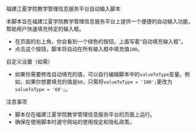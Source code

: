 福建江夏学院教学管理信息服务平台自动输入脚本

本脚本旨在福建江夏学院教学管理信息服务平台上提供一个便捷的自动输入功能，帮助用户快速填充特定的输入框。

- 在页面的右上角，你会看到一个绿色的按钮，上面写着“自动填充输入框”。
- 点击这个按钮，脚本将自动在所有输入框中填充值`100`。

自定义设置（如需）
- 如果你需要修改自动填充的值，可以自行编辑脚本中的`valueToType`变量。例如，如果你想要填充的值是`60`，只需将`valueToType = '100';`更改为`valueToType = '60';`。

注意事项
- 脚本仅在福建江夏学院教学管理信息服务平台的页面上运行。
- 确保在使用脚本时遵守网站的使用规定和隐私政策。
